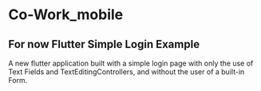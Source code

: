 # Co-Work_mobile

## For now Flutter Simple Login Example

A new flutter application built with a simple login page with only the use of Text Fields and TextEditingControllers, and without the user of a built-in Form.
